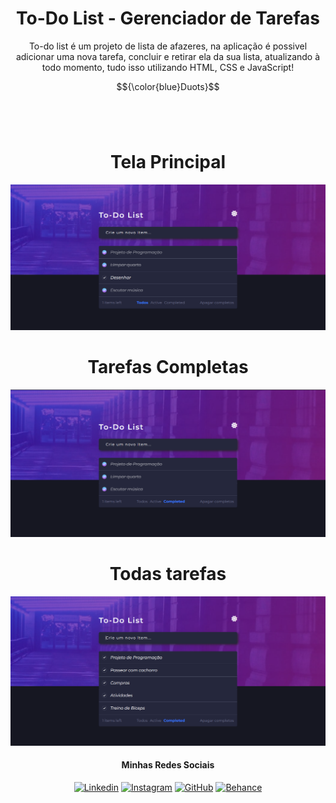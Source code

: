 <div align="center">
<h1 font-size: 2rem; font-weight: 600; text-transform: uppercase;>To-Do List - Gerenciador de Tarefas</h1>

<p>To-do list é um projeto de lista de afazeres, na aplicação é possivel adicionar uma nova tarefa, concluir e retirar ela da sua lista, atualizando à todo momento, tudo isso utilizando HTML, CSS e JavaScript!</p>

$${\color{blue}Duots}$$
<br>

</br>

<h1>Tela Principal</h1>

 <img border-radius="10px" src="https://github.com/MatheusCanesso/ToDoList---FrontEndMentor/blob/main/images/Print01.PNG"/>

 <br>

 <h1>Tarefas Completas</h1>

  <img border-radius="10px" src="https://github.com/MatheusCanesso/ToDoList---FrontEndMentor/blob/main/images/Print02.PNG"/>

 <br>

 <h1>Todas tarefas</h1>

  <img border-radius="10px" src="https://github.com/MatheusCanesso/ToDoList---FrontEndMentor/blob/main/images/Print03.PNG"/>

 <br>


 <div align="center" padding="15px">

 <h4>Minhas Redes Sociais</h4>
  
[![Linkedin](https://img.shields.io/badge/LinkedIn-0077B5?style=for-the-badge&logo=linkedin&logoColor=white)](https://www.linkedin.com/in/matheus-canesso-bbbb65202/)
[![Instagram](https://img.shields.io/badge/Instagram-E4405F?style=for-the-badge&logo=instagram&logoColor=white)]()
[![GitHub](https://img.shields.io/badge/GitHub-100000?style=for-the-badge&logo=github&logoColor=white)](https://github.com/MatheusCanesso)
[![Behance](https://img.shields.io/badge/-Behance-blue?style=for-the-badge&logo=behance&logoColor=white)](https://www.behance.net/matheuscanesso)

</div>
 
 </br>
</div>
